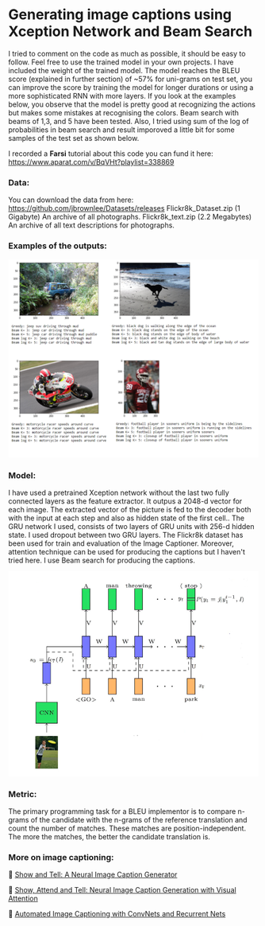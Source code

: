 # Generating image captions using Xception Network and Beam Search

I tried to comment on the code as much as possible, it should be easy to follow. Feel free to use the trained model in your own projects. I have included the weight of the trained model. The model reaches the BLEU score (explained in further section) of ~57% for uni-grams on test set, you can improve the score by training the model for longer durations or using a more sophisticated RNN with more layers. If you look at the examples below, you observe that the model is pretty good at recognizing the actions but makes some mistakes at recognising the colors. Beam search with beams of 1,3, and 5 have been tested. Also, I tried using sum of the log of probabilities in beam search and result imporoved a little bit for some samples of the test set as shown below.

I recorded a **Farsi** tutorial about this code you can fund it here: https://www.aparat.com/v/BqVHt?playlist=338869

### Data:

You can download the data from here: https://github.com/jbrownlee/Datasets/releases
Flickr8k_Dataset.zip (1 Gigabyte) An archive of all photographs.
Flickr8k_text.zip (2.2 Megabytes) An archive of all text descriptions for photographs.

### Examples of the outputs:

![](results_modelv2.png)

### Model: 

I have used a pretrained Xception network without the last two fully connected layers as the feature extractor. It outpus a 2048-d vector for each image. The extracted vector of the picture is fed to the decoder both with the input at each step and also as hidden state of the first cell.. The GRU network I used, consists of two layers of GRU units with 256-d hidden state. I used dropout between two GRU layers. The Flickr8k dataset has been used for train and evaluation of the Image Captioner. Moreover, attention technique can be used for producing the captions but I haven't tried here. I use Beam search for producing the captions.

![](model_v2.png)

### Metric:

The primary programming task for a BLEU implementor is to compare n-grams of the candidate with the n-grams of the reference translation and count the number of matches. These matches are position-independent. The more the matches, the better the candidate translation is.

### More on image captioning:

:notebook: [Show and Tell: A Neural Image Caption Generator](https://arxiv.org/abs/1411.4555)

:notebook: [Show, Attend and Tell: Neural Image Caption Generation with Visual Attention](https://arxiv.org/abs/1502.03044)

:notebook: [Automated Image Captioning with ConvNets and Recurrent Nets](https://cs.stanford.edu/people/karpathy/sfmltalk.pdf)
